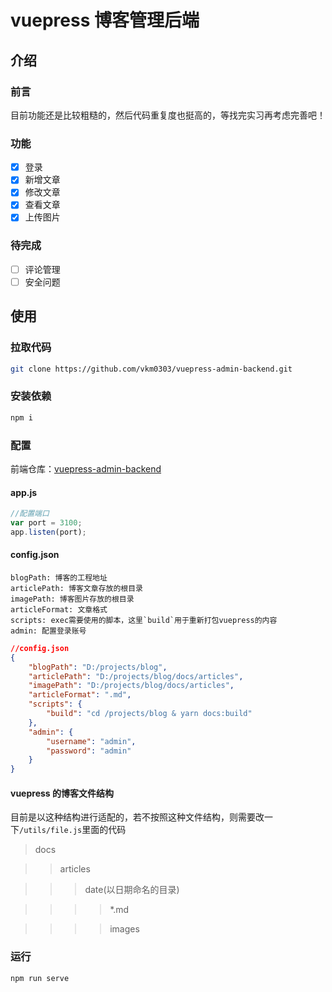 # vuepress 博客管理后端

## 介绍

### 前言

目前功能还是比较粗糙的，然后代码重复度也挺高的，等找完实习再考虑完善吧！

### 功能

-   [x] 登录
-   [x] 新增文章
-   [x] 修改文章
-   [x] 查看文章
-   [x] 上传图片

### 待完成

-   [ ] 评论管理
-   [ ] 安全问题

## 使用

### 拉取代码

```bash
git clone https://github.com/vkm0303/vuepress-admin-backend.git
```

### 安装依赖

```bash
npm i
```

### 配置

前端仓库：[vuepress-admin-backend](https://github.com/vkm0303/vuepress-admin-frontend.git)

#### app.js

```javascript
//配置端口
var port = 3100;
app.listen(port);
```

#### config.json

```
blogPath: 博客的工程地址
articlePath: 博客文章存放的根目录
imagePath: 博客图片存放的根目录
articleFormat: 文章格式
scripts: exec需要使用的脚本，这里`build`用于重新打包vuepress的内容
admin: 配置登录账号
```

```json
//config.json
{
	"blogPath": "D:/projects/blog",
	"articlePath": "D:/projects/blog/docs/articles",
	"imagePath": "D:/projects/blog/docs/articles",
	"articleFormat": ".md",
	"scripts": {
		"build": "cd /projects/blog & yarn docs:build"
	},
	"admin": {
		"username": "admin",
		"password": "admin"
	}
}
```

#### vuepress 的博客文件结构

目前是以这种结构进行适配的，若不按照这种文件结构，则需要改一下`/utils/file.js`里面的代码

> docs

> > articles

> > > date(以日期命名的目录)

> > > > \*.md

> > > > images

### 运行

```bash
npm run serve
```
